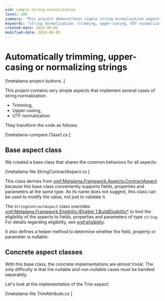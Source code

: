 ```yaml
---
uid: sample-string-normalization
level: 100
summary: "This project demonstrates simple string normalization aspects like trimming, upper-casing, and UTF normalization, using a base aspect class to handle common behaviors."
keywords: "string normalization, trimming, upper-casing, UTF normalization, .NET"
created-date: 2024-09-05
modified-date: 2024-09-09
---
```


# Automatically trimming, upper-casing or normalizing strings

[!metalama-project-buttons .]

This project contains very simple aspects that implement several cases of string normalization:

* Trimming,
* Upper-casing,
* UTF normalization.

They transform the code as follows:

[!metalama-compare Class1.cs ]

## Base aspect class

We created a base class that shares the common behaviors for all aspects:

[!metalama-file StringContractAspect.cs ]

This class derives from <xref:Metalama.Framework.Aspects.ContractAspect> because this base class conveniently supports fields, properties and parameters at the same type. As its name does not suggest, this class can be used to modify the value, not just to validate it. 

The `StringContractAspect` class overrides <xref:Metalama.Framework.Eligibility.IEligible`1.BuildEligibility*> to limit the eligibility of the aspects to fields, properties and parameters of type `string`. For details regarding eligibility, see <xref:eligibility>.

It also defines a helper method to determine whether the field, property or parameter is nullable.

## Concrete aspect classes

With this base class, the concrete implementations are almost trivial. The only difficulty is that the nullable and non-nullable cases must be handled separately.

Let's look at the implementation of the Trim aspect:

[!metalama-file TrimAttribute.cs ]





